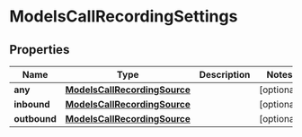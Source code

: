 

# ModelsCallRecordingSettings

## Properties

Name | Type | Description | Notes
------------ | ------------- | ------------- | -------------
**any** | [**ModelsCallRecordingSource**](ModelsCallRecordingSource.md) |  |  [optional]
**inbound** | [**ModelsCallRecordingSource**](ModelsCallRecordingSource.md) |  |  [optional]
**outbound** | [**ModelsCallRecordingSource**](ModelsCallRecordingSource.md) |  |  [optional]





